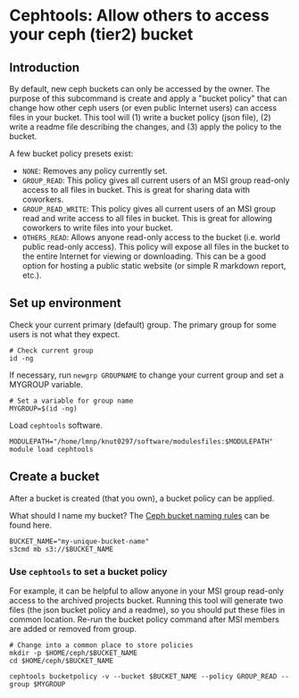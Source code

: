 # Cephtools: Allow others to access your ceph (tier2) bucket


## Introduction

By default, new ceph buckets can only be accessed by the owner. The purpose of this subcommand is create and apply a "bucket policy" that can change how other ceph users (or even public Internet users) can access files in your bucket. This tool will (1) write a bucket policy (json file), (2) write a readme file describing the changes, and (3) apply the policy to the bucket.  

A few bucket policy presets exist:

* `NONE`: Removes any policy currently set.
* `GROUP_READ`: This policy gives all current users of an MSI group read-only access to all files in bucket. This is great for sharing data with coworkers. 
* `GROUP_READ_WRITE`: This policy gives all current users of an MSI group read and write access to all files in bucket. This is great for allowing coworkers to write files into your bucket.
* `OTHERS_READ`: Allows anyone read-only access to the bucket (i.e. world public read-only access). This policy will expose all files in the bucket to the entire Internet for viewing or downloading. This can be a good option for hosting a public static website (or simple R markdown report, etc.). 




## Set up environment


Check your current primary (default) group. The primary group for some users is not what they expect. 

```
# Check current group
id -ng
```

If necessary, run `newgrp GROUPNAME` to change your current group and set a MYGROUP variable.

```
# Set a variable for group name
MYGROUP=$(id -ng)
```


Load `cephtools` software.

```
MODULEPATH="/home/lmnp/knut0297/software/modulesfiles:$MODULEPATH" module load cephtools
```




## Create a bucket

After a bucket is created (that you own), a bucket policy can be applied.

What should I name my bucket? The [Ceph bucket naming rules](https://docs.ceph.com/en/latest/radosgw/s3/bucketops/) can be found here.


```
BUCKET_NAME="my-unique-bucket-name"
s3cmd mb s3://$BUCKET_NAME
```




### Use `cephtools` to set a bucket policy 

For example, it can be helpful to allow anyone in your MSI group read-only access to the archived projects bucket. Running this tool will generate two files (the json bucket policy and a readme), so you should put these files in common location. Re-run the bucket policy command after MSI members are added or removed from group.


```
# Change into a common place to store policies
mkdir -p $HOME/ceph/$BUCKET_NAME
cd $HOME/ceph/$BUCKET_NAME

cephtools bucketpolicy -v --bucket $BUCKET_NAME --policy GROUP_READ --group $MYGROUP
```







